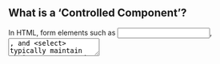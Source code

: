 ## What is a ‘Controlled Component’?
In HTML, form elements such as <input>, <textarea>, and <select> typically maintain their own state and update it based on user input.

We can combine the two by making the React state be the “single source of truth”. Then the React component that renders a form also controls what happens in that form on subsequent user input. An input form element whose value is controlled by React in this way is called a “controlled component”.

With a controlled component, the input’s value is always driven by the React state. While this means you have to type a bit more code, you can now pass the value to other UI elements too, or reset it from other event handlers.

1. The condition is what you’re actually testing. The result of your condition should be true or false or at least coerce to either boolean value.
2. A ? separates our conditional from our true value. Anything between the ? and the : is what is executed if the condition evaluates to true.
3. Finally a : colon. If your condition evaluates to false, any code after the colon is executed.

**Conditional rendering** in React works the same way conditions work in JavaScript. Use JavaScript operators like if or the conditional operator to create elements representing the current state, and let React update the UI to match them.
